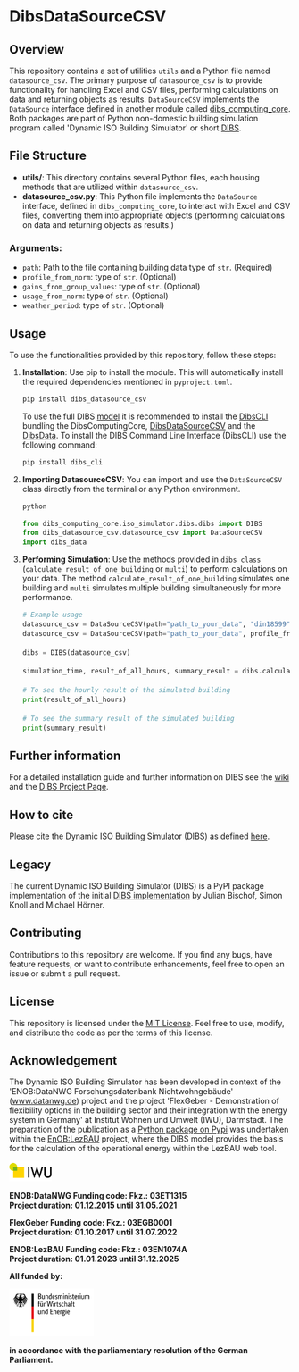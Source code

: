 # DibsDataSourceCSV

## Overview

This repository contains a set of utilities `utils` and a Python file named `datasource_csv`. The primary purpose
of `datasource_csv` is to provide functionality for handling Excel and CSV files, performing
calculations on data and returning objects as results. `DataSourceCSV` implements the `DataSource` interface defined in
another module called [dibs_computing_core](https://github.com/IWUGERMANY/DibsComputingCore). Both packages are part of Python non-domestic building simulation program called 'Dynamic ISO Building Simulator' or short [DIBS](https://iwugermany.github.io/dibs/).

## File Structure

- **utils/**: This directory contains several Python files, each housing methods that are utilized
  within `datasource_csv`.
- **datasource_csv.py**: This Python file implements the `DataSource` interface, defined in `dibs_computing_core`, to
  interact with Excel and CSV files, converting them into appropriate objects (performing
  calculations on data and returning objects
  as results.)

### Arguments:

- `path`: Path to the file containing building data type of `str`. (Required)
- `profile_from_norm`: type of `str`. (Optional)
- `gains_from_group_values`: type of `str`. (Optional)
- `usage_from_norm`: type of `str`. (Optional)
- `weather_period`: type of `str`. (Optional)

## Usage

To use the functionalities provided by this repository, follow these steps:

1. **Installation**: Use pip to install the module. This will automatically install the required dependencies
   mentioned in `pyproject.toml`.

    ```bash
    pip install dibs_datasource_csv
    ```

    To use the full DIBS [model](https://iwugermany.github.io/dibs/overview) it is recommended to install the [DibsCLI](https://github.com/IWUGERMANY/DibsCLI) bundling the
    DibsComputingCore, [DibsDataSourceCSV](https://github.com/IWUGERMANY/DibsDataSourceCSV) and the [DibsData](https://github.com/IWUGERMANY/DibsData). To install the DIBS
    Command Line Interface (DibsCLI) use the following command:

    ```bash
    pip install dibs_cli
    ```


2. **Importing DatasourceCSV**: You can import and use the `DataSourceCSV` class directly from the terminal or any
   Python
   environment.

    ```bash
    python
    ```

    ```python
   from dibs_computing_core.iso_simulator.dibs.dibs import DIBS
   from dibs_datasource_csv.datasource_csv import DataSourceCSV
   import dibs_data
   ```


1. **Performing Simulation**: Use the methods provided in `dibs class` (`calculate_result_of_one_building`
   or `multi`) to perform calculations on your data. The method `calculate_result_of_one_building` simulates one
   building and `multi` simulates multiple building simultaneously for more performance.

    ```python
    # Example usage
    datasource_csv = DataSourceCSV(path="path_to_your_data", "din18599", "mid", "sia2024", "2007-2021") or 
    datasource_csv = DataSourceCSV(path="path_to_your_data", profile_from_norm="din18599", gains_from_group_values="mid", usage_from_norm="sia2024", weather_period="2007-2021")
   
    dibs = DIBS(datasource_csv)
   
    simulation_time, result_of_all_hours, summary_result = dibs.calculate_result_of_one_building()
   
    # To see the hourly result of the simulated building
    print(result_of_all_hours)
   
    # To see the summary result of the simulated building
    print(summary_result)
   ```

## Further information
For a detailed installation guide and further information on DIBS see the [wiki](https://github.com/IWUGERMANY/DibsCLI/wiki) and the [DIBS Project Page](https://iwugermany.github.io/dibs/).

## How to cite
Please cite the Dynamic ISO Building Simulator (DIBS) as defined [here](https://iwugermany.github.io/dibs/contri).


## Legacy
The current Dynamic ISO Building Simulator (DIBS) is a PyPI package implementation of the initial [DIBS implementation](https://github.com/IWUGERMANY/DIBS---Dynamic-ISO-Building-Simulator) by Julian Bischof, Simon Knoll and Michael Hörner.


## Contributing
Contributions to this repository are welcome. If you find any bugs, have feature requests, or want to contribute
enhancements, feel free to open an issue or submit a pull request.

## License

This repository is licensed under the [MIT License](LICENSE). Feel free to use, modify, and distribute the code as per
the terms of this license.

## Acknowledgement
The Dynamic ISO Building Simulator has been developed in context of the 'ENOB:DataNWG Forschungsdatenbank Nichtwohngebäude' (www.datanwg.de) project and the project 'FlexGeber - Demonstration of flexibility options in the building sector and their integration with the energy system in Germany' at Institut Wohnen und Umwelt (IWU), Darmstadt. The preparation of the publication as a [Python package on Pypi](https://pypi.org/project/dibs-computing-core/) was undertaken within the [EnOB:LezBAU](https://www.lezbau.de/) project, where the DIBS model provides the basis for the calculation of the operational energy within the LezBAU web tool.
<p float="left">
  <img src="https://github.com/IWUGERMANY/DibsComputingCore/blob/main/src/img/IWU_Logo.PNG" width="15%" /> 
</p>  

<b>ENOB:DataNWG<b>
<b>Funding code:</b>  Fkz.: 03ET1315  
<b>Project duration:</b>  01.12.2015 until 31.05.2021

<b>FlexGeber<b>
<b>Funding code:</b>  Fkz.: 03EGB0001  
<b>Project duration:</b>  01.10.2017 until 31.07.2022

<b>ENOB:LezBAU<b>
<b>Funding code:</b>  Fkz.: 03EN1074A
</br><b>Project duration:</b>  01.01.2023 until 31.12.2025
  
<b>All funded by:</b> 
<p float="left">
  <img src="https://github.com/IWUGERMANY/DibsComputingCore/blob/main/src/img/BMWi_Logo.png" width="30%" /> 
</p> 
in accordance with the parliamentary resolution of the German Parliament.
